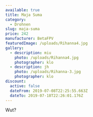 ```yaml
---
available: true
title: Maja Suma
category:
  - Drohnen
slug: maja-suma
price: 242
manufacturer: BetaFPV
featuredImage: /uploads/Rihanna4.jpg
gallery:
  - description: miu
    photo: /uploads/Rihanna4.jpg
    photographer: klo
  - description: jh
    photo: /uploads/Rihanna-3.jpg
    photographer: klo
discount:
  active: false
  dateFrom: 2019-07-08T22:25:55.663Z
  dateTo: 2019-07-18T22:26:01.176Z
---
```

Wut?
